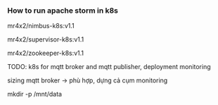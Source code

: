 ### How to run apache storm in k8s


mr4x2/nimbus-k8s:v1.1

mr4x2/supervisor-k8s:v1.1

mr4x2/zookeeper-k8s:v1.1

TODO: k8s for mqtt broker and mqtt publisher, deployment monitoring

sizing mqtt broker -> phù hợp, dựng cả cụm monitoring



mkdir -p /mnt/data

